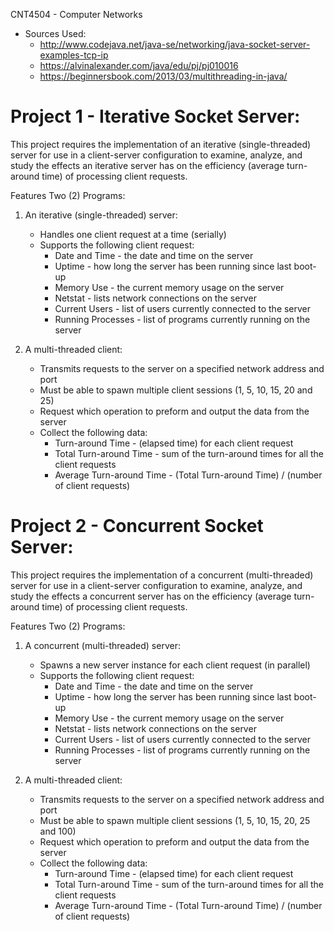 CNT4504 - Computer Networks
  - Sources Used:
      - http://www.codejava.net/java-se/networking/java-socket-server-examples-tcp-ip
      - https://alvinalexander.com/java/edu/pj/pj010016
      - https://beginnersbook.com/2013/03/multithreading-in-java/

# Project 1 - Iterative Socket Server:
This project requires the implementation of an iterative (single-threaded) server for use in a client-server configuration to examine, analyze, and study the effects an iterative server has on the efficiency (average turn-around time) of processing client requests.

Features Two (2) Programs:
1) An iterative (single-threaded) server:
    - Handles one client request at a time (serially)
    - Supports the following client request:
        - Date and Time - the date and time on the server
        - Uptime - how long the server has been running since last boot-up
        - Memory Use - the current memory usage on the server
        - Netstat - lists network connections on the server
        - Current Users - list of users currently connected to the server
        - Running Processes - list of programs currently running on the server
       
2) A multi-threaded client:
    - Transmits requests to the server on a specified network address and port
    - Must be able to spawn multiple client sessions (1, 5, 10, 15, 20 and 25)
    - Request which operation to preform and output the data from the server
    - Collect the following data:
        - Turn-around Time - (elapsed time) for each client request
        - Total Turn-around Time - sum of the turn-around times for all the client requests
        - Average Turn-around Time - (Total Turn-around Time) / (number of client requests)

# Project 2 - Concurrent Socket Server:
This project requires the implementation of a concurrent (multi-threaded) server for use in a client-server configuration to examine, analyze, and study the effects a concurrent server has on the efficiency (average turn-around time) of processing client requests.

Features Two (2) Programs:
1) A concurrent (multi-threaded) server:
    - Spawns a new server instance for each client request (in parallel)
    - Supports the following client request:
        - Date and Time - the date and time on the server
        - Uptime - how long the server has been running since last boot-up
        - Memory Use - the current memory usage on the server
        - Netstat - lists network connections on the server
        - Current Users - list of users currently connected to the server
        - Running Processes - list of programs currently running on the server

2) A multi-threaded client:
    - Transmits requests to the server on a specified network address and port
    - Must be able to spawn multiple client sessions (1, 5, 10, 15, 20, 25 and 100)
    - Request which operation to preform and output the data from the server
    - Collect the following data:
        - Turn-around Time - (elapsed time) for each client request
        - Total Turn-around Time - sum of the turn-around times for all the client requests
        - Average Turn-around Time - (Total Turn-around Time) / (number of client requests)
